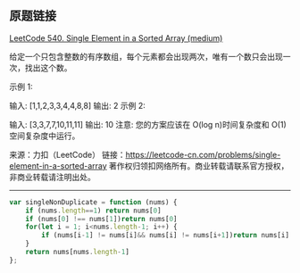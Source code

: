 ## 原题链接

[LeetCode 540. Single Element in a Sorted Array (medium)](https://leetcode-cn.com/problems/single-element-in-a-sorted-array/)

给定一个只包含整数的有序数组，每个元素都会出现两次，唯有一个数只会出现一次，找出这个数。

示例 1:

输入: [1,1,2,3,3,4,4,8,8]
输出: 2
示例 2:

输入: [3,3,7,7,10,11,11]
输出: 10
注意: 您的方案应该在 O(log n)时间复杂度和 O(1)空间复杂度中运行。

来源：力扣（LeetCode）
链接：https://leetcode-cn.com/problems/single-element-in-a-sorted-array
著作权归领扣网络所有。商业转载请联系官方授权，非商业转载请注明出处。

--- 

```javascript
var singleNonDuplicate = function (nums) {
    if (nums.length==1) return nums[0]
    if (nums[0] !== nums[1])return nums[0]
    for(let i = 1; i<nums.length-1; i++) {
        if (nums[i-1] != nums[i]&& nums[i] != nums[i+1])return nums[i]
    }
    return nums[nums.length-1]
};
```